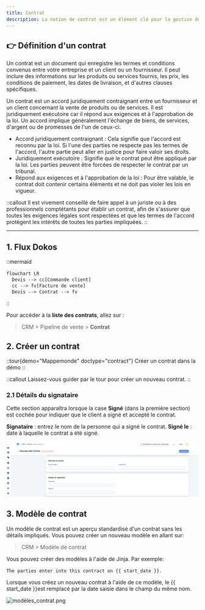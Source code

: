 ```yaml
---
title: Contrat
description: La notion de contrat est un élément clé pour la gestion des relations commerciales avec les clients et les fournisseurs. Un contrat formalise les accords entre les parties et établit les conditions sous lesquelles les transactions seront effectuées.
---
```


## 👉 Définition d'un contrat

Un contrat  est un document qui enregistre les termes et conditions convenus entre votre entreprise et un client ou un fournisseur. Il peut inclure des informations sur les produits ou services fournis, les prix, les conditions de paiement, les dates de livraison, et d'autres clauses spécifiques.

Un contrat est un accord juridiquement contraignant entre un fournisseur et un client concernant la vente de produits ou de services. Il est juridiquement exécutoire car il répond aux exigences et à l'approbation de la loi. Un accord implique généralement l'échange de biens, de services, d'argent ou de promesses de l'un de ceux-ci.

- Accord juridiquement contraignant : Cela signifie que l'accord est reconnu par la loi. Si l'une des parties ne respecte pas les termes de l'accord, l'autre partie peut aller en justice pour faire valoir ses droits.
- Juridiquement exécutoire : Signifie que le contrat peut être appliqué par la loi. Les parties peuvent être forcées de respecter le contrat par un tribunal.
- Répond aux exigences et à l'approbation de la loi : Pour être valable, le contrat doit contenir certains éléments et ne doit pas violer les lois en vigueur.

::callout
Il est vivement conseillé de faire appel à un juriste ou à des professionnels comptétants pour établir un contrat, afin de s'assurer que toutes les exigences légales sont respectées et que les termes de l'accord protègent les intérêts de toutes les parties impliquées.
::

---

## 1. Flux Dokos

::mermaid
```text
flowchart LR
  Devis --> cc[Commande client]
  cc --> fv[Facture de vente]
  Devis --> Contrat --> fv

```
::

Pour accéder à la **liste des contrats**, allez sur :

> CRM > Pipeline de vente > **Contrat**

## 2. Créer un contrat

::tour{demo="Mappemonde" doctype="contract"}
Créer un contrat dans la démo
::

::callout
Laissez-vous guider par le tour pour créer un nouveau contrat.
::

### 2.1 Détails du signataire

Cette section apparaîtra lorsque la case **Signé** (dans la première section) est cochée pour indiquer que le client a signé et accepté le contrat.

**Signataire** : entrez le nom de la personne qui a signé le contrat.
**Signé le** : date à laquelle le contrat a été signé.

![période\_contrat.png](/content/crm/contract/pe%CC%81riode_contrat.png)

## 3. Modèle de contrat

Un modèle de contrat est un aperçu standardisé d'un contrat sans les détails impliqués. Vous pouvez créer un nouveau modèle en allant sur:

> CRM > Modèle de contrat

Vous pouvez créer des modèles à l'aide de Jinja. Par exemple:

```text
The parties enter into this contract on {{ start_date }}.
```

Lorsque vous créez un nouveau contrat à l'aide de ce modèle, le {{ start_date }}est remplacé par la date saisie dans le champ du même nom.

![modèles\_contrat.png](/content/crm/contract/mode%CC%80les_contrat.png)
